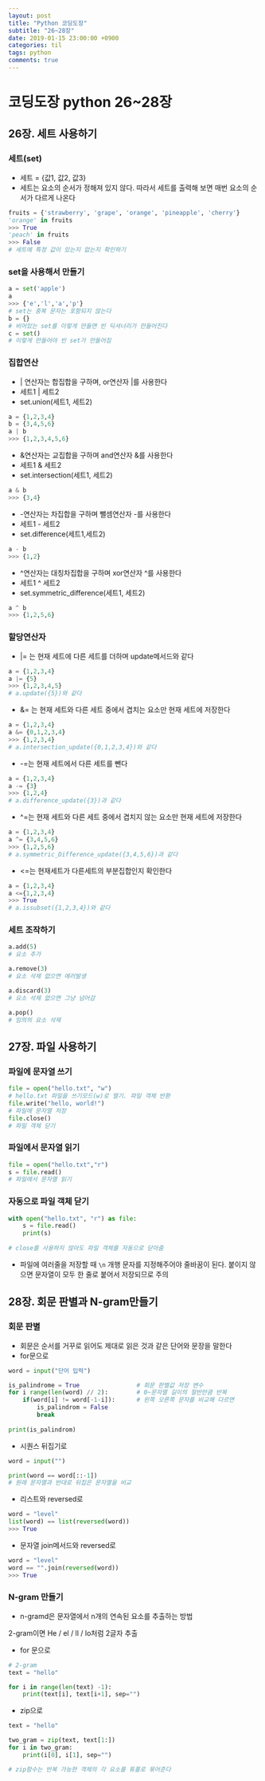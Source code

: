 ```yaml
---
layout: post
title: "Python 코딩도장"
subtitle: "26~28장"
date: 2019-01-15 23:00:00 +0900
categories: til
tags: python
comments: true
---
```


# 코딩도장 python 26~28장

## 26장. 세트 사용하기

### 세트(set)

- 세트 = {값1, 값2, 값3}
- 세트는 요소의 순서가 정해져 있지 않다. 따라서 세트를 출력해 보면 매번 요소의 순서가 다르게 나온다

```python
fruits = {'strawberry', 'grape', 'orange', 'pineapple', 'cherry'}
'orange' in fruits
>>> True
'peach' in fruits
>>> False
# 세트에 특정 값이 있는지 없는지 확인하기
```

### set을 사용해서 만들기

```python
a = set('apple')
a
>>> {'e','l','a','p'}
# set는 중복 문자는 포함되지 않는다
b = {}
# 비어있는 set를 이렇게 만들면 빈 딕셔너리가 만들어진다
c = set()
# 이렇게 만들어야 빈 set가 만들어짐
```

### 집합연산

- | 연산자는 합집합을 구하며, or연산자 |를 사용한다
- 세트1 | 세트2
- set.union(세트1, 세트2)

```python
a = {1,2,3,4}
b = {3,4,5,6}
a | b
>>> {1,2,3,4,5,6}
```

- &연산자는 교집합을 구하며 and연산자 &를 사용한다
- 세트1 & 세트2
- set.intersection(세트1, 세트2)

```python
a & b
>>> {3,4}
```

- -연산자는 차집합을 구하며 뺄셈연산자 -를 사용한다
- 세트1 - 세트2
- set.difference(세트1,세트2)

```python
a - b
>>> {1,2}
```

- ^연산자는 대칭차집합을 구하며 xor연산자 ^를 사용한다
- 세트1 ^ 세트2
- set.symmetric_difference(세트1, 세트2)

```python
a ^ b
>>> {1,2,5,6}
```

### 할당연산자

- |= 는 현재 세트에 다른 세트를 더하며 update메서드와 같다

```python
a = {1,2,3,4}
a |= {5}
>>> {1,2,3,4,5}
# a.update({5})와 같다
```

- &= 는 현재 세트와 다른 세트 중에서 겹치는 요소만 현재 세트에 저장한다

```python
a = {1,2,3,4}
a &= {0,1,2,3,4}
>>> {1,2,3,4}
# a.intersection_update({0,1,2,3,4})와 같다
```

- -=는 현재 세트에서 다른 세트를 뺀다

```python
a = {1,2,3,4}
a -= {3}
>>> {1,2,4}
# a.difference_update({3})과 같다
```

- ^=는 현재 세트와 다른 세트 중에서 겹치지 않는 요소만 현재 세트에 저장한다

```python
a = {1,2,3,4}
a ^= {3,4,5,6}
>>> {1,2,5,6}
# a.symmetric_Difference_update({3,4,5,6})과 같다
```

- <=는 현재세트가 다른세트의 부분집합인지 확인한다

```python
a = {1,2,3,4}
a <={1,2,3,4}
>>> True
# a.issubset({1,2,3,4})와 같다
```

### 세트 조작하기

```python
a.add(5)
# 요소 추가

a.remove(3)
# 요소 삭제 없으면 에러발생

a.discard(3)
# 요소 삭제 없으면 그냥 넘어감

a.pop()
# 임의의 요소 삭제
```



## 27장. 파일 사용하기

### 파일에 문자열 쓰기

```python
file = open("hello.txt", "w")
# hello.txt 파일을 쓰기모드(w)로 열기. 파일 객체 반환
file.write("hello, world!")
# 파일에 문자열 저장
file.close()
# 파일 객체 닫기
```

### 파일에서 문자열 읽기

```python
file = open("hello.txt","r")
s = file.read()
# 파일에서 문자열 읽기
```

### 자동으로 파일 객체 닫기

```python
with open("hello.txt", "r") as file:
    s = file.read()
    print(s)
    
# close를 사용하지 않아도 파일 객체를 자동으로 닫아줌
```

- 파일에 여러줄을 저장할 때 `\n` 개행 문자를 지정해주어야 줄바꿈이 된다. 붙이지 않으면 문자열이 모두 한 줄로 붙어서 저장되므로 주의



## 28장. 회문 판별과 N-gram만들기

### 회문 판별

- 회문은 순서를 거꾸로 읽어도 제대로 읽은 것과 같은 단어와 문장을 말한다
- for문으로 

```python
word = input("단어 입력")

is_palindrome = True				# 회문 판별값 저장 변수
for i range(len(word) // 2): 		# 0~문자열 길이의 절반만큼 반복
    if(word[i] != word[-1-i]):		# 왼쪽 오른쪽 문자를 비교해 다르면
        is_palindrom = False
        break
        
print(is_palindrom)
```

- 시퀀스 뒤집기로

```python
word = input("")

print(word == word[::-1])
# 원래 문자열과 반대로 뒤집은 문자열을 비교
```

- 리스트와 reversed로

```python
word = "level"
list(word) == list(reversed(word))
>>> True
```

- 문자열 join메서드와 reversed로

```python
word = "level"
word == "".join(reversed(word))
>>> True
```

### N-gram 만들기

- n-gramd은 문자열에서 n개의 연속된 요소를 추출하는 방법

2-gram이면 He / el / ll / lo처럼 2글자 추출

- for 문으로

```python
# 2-gram
text = "hello"

for i in range(len(text) -1):
    print(text[i], text[i+1], sep="")
```

- zip으로

```python
text = "hello"

two_gram = zip(text, text[1:])
for i in two_gram:
    print(i[0], i[1], sep="")

# zip함수는 반복 가능한 객체의 각 요소를 튜플로 묶어준다
```

